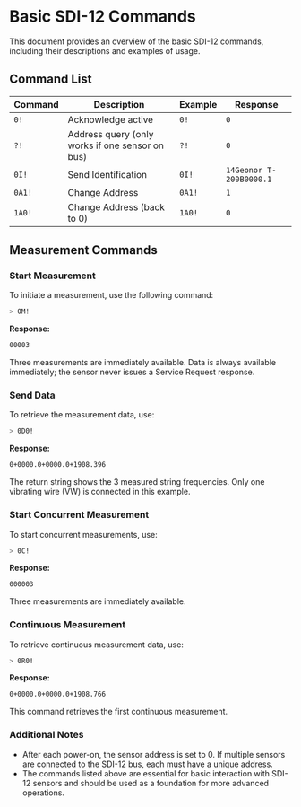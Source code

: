 # Basic SDI-12 Commands

This document provides an overview of the basic SDI-12 commands, including their descriptions and examples of usage.

## Command List

| Command | Description | Example | Response |
|---------|-------------|---------|----------|
| `0!`    | Acknowledge active | `0!` | `0` |
| `?!`    | Address query (only works if one sensor on bus) | `?!` | `0` |
| `0I!`   | Send Identification | `0I!` | `14Geonor T-200B0000.1` |
| `0A1!`  | Change Address | `0A1!` | `1` |
| `1A0!`  | Change Address (back to 0) | `1A0!` | `0` |

## Measurement Commands

### Start Measurement

To initiate a measurement, use the following command:

```bash
> 0M!
```

**Response:**

```bash
00003
```

Three measurements are immediately available. Data is always available immediately; the sensor never issues a Service Request response.

### Send Data

To retrieve the measurement data, use:

```bash
> 0D0!
```

**Response:**

```bash
0+0000.0+0000.0+1908.396
```

The return string shows the 3 measured string frequencies. Only one vibrating wire (VW) is connected in this example.

### Start Concurrent Measurement

To start concurrent measurements, use:

```bash
> 0C!
```

**Response:**

```bash
000003
```

Three measurements are immediately available.

### Continuous Measurement

To retrieve continuous measurement data, use:

```bash
> 0R0!
```

**Response:**

```bash
0+0000.0+0000.0+1908.766
```

This command retrieves the first continuous measurement.

### Additional Notes

- After each power-on, the sensor address is set to 0. If multiple sensors are connected to the SDI-12 bus, each must have a unique address.
- The commands listed above are essential for basic interaction with SDI-12 sensors and should be used as a foundation for more advanced operations.
